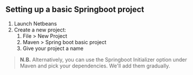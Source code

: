 ## Setting up a basic Springboot project

1. Launch Netbeans
2. Create a new project:
    1. File > New Project
    2. Maven > Spring boot basic project
    3. Give your project a name

> **N.B.** Alternatively, you can use the Springboot Initializer option under Maven and pick your dependencies. We'll add them gradually.
